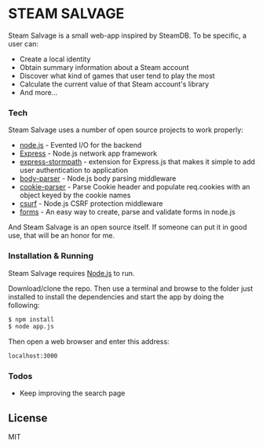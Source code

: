 # STEAM SALVAGE

Steam Salvage is a small web-app inspired by SteamDB. To be specific, a user can: 

  - Create a local identity
  - Obtain summary information about a Steam account
  - Discover what kind of games that user tend to play the most
  - Calculate the current value of that Steam account's library
  - And more...
  
### Tech

Steam Salvage uses a number of open source projects to work properly:

* [node.js] - Evented I/O for the backend
* [Express] - Node.js network app framework
* [express-stormpath] - extension for Express.js that makes it simple to add user authentication to application
* [body-parser] - Node.js body parsing middleware
* [cookie-parser] - Parse Cookie header and populate req.cookies with an object keyed by the cookie names
* [csurf] - Node.js CSRF protection middleware
* [forms] - An easy way to create, parse and validate forms in node.js

And Steam Salvage is an open source itself. If someone can put it in good use, that will be an honor for me.

### Installation & Running

Steam Salvage requires [Node.js](https://nodejs.org/) to run.

Download/clone the repo. Then use a terminal and browse to the folder just installed to install the dependencies and start the app by doing the following:

```sh
$ npm install
$ node app.js
```
Then open a web browser and enter this address:
```sh
localhost:3000
```
### Todos
 - Keep improving the search page
 
License
----

MIT

[//]: # (These are reference links used in the body of this note and get stripped out when the markdown processor does its job)

   [node.js]: <http://nodejs.org>
   [jQuery]: <http://jquery.com>
   [Express]: <http://expressjs.com/>
   [body-parser]: <https://github.com/expressjs/body-parser>
   [cookie-parser]: <https://github.com/expressjs/cookie-parser>
   [csurf]: <https://github.com/expressjs/csurf>
   [express-stormpath]: <https://github.com/stormpath/express-stormpath>
   [forms]: <https://github.com/caolan/forms>